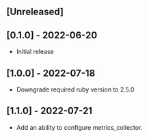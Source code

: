 ## [Unreleased]

## [0.1.0] - 2022-06-20

- Initial release

## [1.0.0] - 2022-07-18

- Downgrade required ruby version to 2.5.0

## [1.1.0] - 2022-07-21

- Add an ability to configure metrics_collector.
